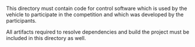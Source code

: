 This directory must contain code for control software which is used by the vehicle to participate in the competition and which was developed by the participants.

All artifacts required to resolve dependencies and build the project must be included in this directory as well.
